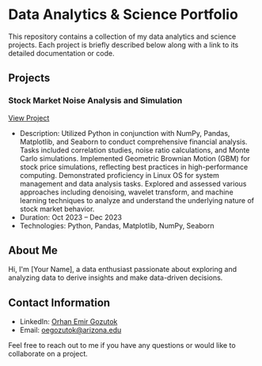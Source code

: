 # Data Analytics & Science Portfolio

This repository contains a collection of my data analytics and science projects. Each project is briefly described below along with a link to its detailed documentation or code.

## Projects

### Stock Market Noise Analysis and Simulation
[View Project](finproj.ipynb)
- Description: Utilized Python in conjunction with NumPy, Pandas, Matplotlib, and Seaborn to conduct comprehensive financial analysis. Tasks included correlation studies, noise ratio calculations, and Monte Carlo simulations. Implemented Geometric Brownian Motion (GBM) for stock price simulations, reflecting best practices in high-performance computing. Demonstrated proficiency in Linux OS for system management and data analysis tasks. Explored and assessed various approaches including denoising, wavelet transform, and machine learning techniques to analyze and understand the underlying nature of stock market behavior.
- Duration: Oct 2023 – Dec 2023
- Technologies: Python, Pandas, Matplotlib, NumPy, Seaborn

## About Me
Hi, I'm [Your Name], a data enthusiast passionate about exploring and analyzing data to derive insights and make data-driven decisions.

## Contact Information
- LinkedIn: [Orhan Emir Gozutok](https://www.linkedin.com/oegozutok)
- Email: oegozutok@arizona.edu

Feel free to reach out to me if you have any questions or would like to collaborate on a project.
